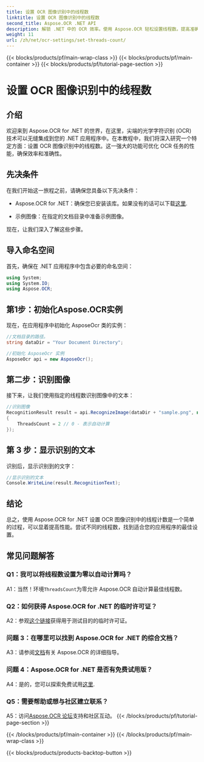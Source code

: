 ```yaml
---
title: 设置 OCR 图像识别中的线程数
linktitle: 设置 OCR 图像识别中的线程数
second_title: Aspose.OCR .NET API
description: 解锁 .NET 中的 OCR 效率。使用 Aspose.OCR 轻松设置线程数。提高准确性和速度。
weight: 11
url: /zh/net/ocr-settings/set-threads-count/
---
```


{{< blocks/products/pf/main-wrap-class >}}
{{< blocks/products/pf/main-container >}}
{{< blocks/products/pf/tutorial-page-section >}}

# 设置 OCR 图像识别中的线程数

## 介绍

欢迎来到 Aspose.OCR for .NET 的世界，在这里，尖端的光学字符识别 (OCR) 技术可以无缝集成到您的 .NET 应用程序中。在本教程中，我们将深入研究一个特定方面：设置 OCR 图像识别中的线程数。这一强大的功能可优化 OCR 任务的性能，确保效率和准确性。

## 先决条件

在我们开始这一旅程之前，请确保您具备以下先决条件：

-  Aspose.OCR for .NET：确保您已安装该库。如果没有的话可以下载[这里](https://releases.aspose.com/ocr/net/).

- 示例图像：在指定的文档目录中准备示例图像。

现在，让我们深入了解这些步骤。

## 导入命名空间

首先，确保在 .NET 应用程序中包含必要的命名空间：

```csharp
using System;
using System.IO;
using Aspose.OCR;
```

## 第1步：初始化Aspose.OCR实例

现在，在应用程序中初始化 AsposeOcr 类的实例：

```csharp
//文档目录的路径。
string dataDir = "Your Document Directory";

//初始化 AsposeOcr 实例
AsposeOcr api = new AsposeOcr();
```

## 第二步：识别图像

接下来，让我们使用指定的线程数识别图像中的文本：

```csharp
//识别图像
RecognitionResult result = api.RecognizeImage(dataDir + "sample.png", new RecognitionSettings
{
    ThreadsCount = 2 // 0 - 表示自动计算
});
```

## 第 3 步：显示识别的文本

识别后，显示识别到的文字：

```csharp
//显示识别的文本
Console.WriteLine(result.RecognitionText);
```

## 结论

总之，使用 Aspose.OCR for .NET 设置 OCR 图像识别中的线程计数是一个简单的过程，可以显着提高性能。尝试不同的线程数，找到适合您的应用程序的最佳设置。

## 常见问题解答

### Q1：我可以将线程数设置为零以自动计算吗？

 A1：当然！环境`ThreadsCount`为零允许 Aspose.OCR 自动计算最佳线程数。

### Q2：如何获得 Aspose.OCR for .NET 的临时许可证？

 A2：参观[这个链接](https://purchase.aspose.com/temporary-license/)获得用于测试目的的临时许可证。

### 问题 3：在哪里可以找到 Aspose.OCR for .NET 的综合文档？

 A3：请参阅[文档](https://reference.aspose.com/ocr/net/)有关 Aspose.OCR 的详细指导。

### 问题 4：Aspose.OCR for .NET 是否有免费试用版？

 A4：是的，您可以探索免费试用[这里](https://releases.aspose.com/).

### Q5：需要帮助或想与社区建立联系？

 A5：访问[Aspose.OCR 论坛](https://forum.aspose.com/c/ocr/16)支持和社区互动。
{{< /blocks/products/pf/tutorial-page-section >}}

{{< /blocks/products/pf/main-container >}}
{{< /blocks/products/pf/main-wrap-class >}}

{{< blocks/products/products-backtop-button >}}
